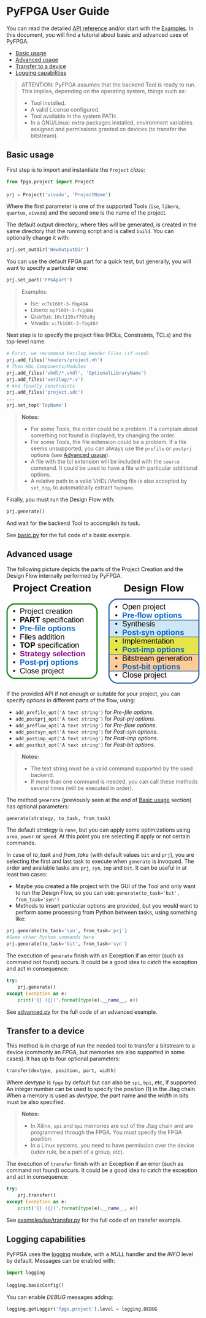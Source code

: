 # PyFPGA User Guide

You can read the detailed [API reference](api-reference.md) and/or start with
the [Examples](../examples). In this document, you will find a tutorial about
basic and advanced uses of PyFPGA.

* [Basic usage](#basic-usage)
* [Advanced usage](#advanced-usage)
* [Transfer to a device](#transfer-to-a-device)
* [Logging capabilities](#logging-capabilities)

> ATTENTION:
> PyFPGA assumes that the backend Tool is ready to run.
> This implies, depending on the operating system, things such as:
> * Tool installed.
> * A valid License configured.
> * Tool available in the system PATH.
> * In a GNU/Linux: extra packages installed, environment variables assigned
> and permissions granted on devices (to transfer the bitstream).

## Basic usage

First step is to import and instantiate the `Project` *class*:

```py
from fpga.project import Project

prj = Project('vivado', 'ProjectName')
```

Where the first parameter is one of the supported Tools (`ise`, `libero`,
`quartus`, `vivado`) and the second one is the name of the project.

The default output directory, where files will be generated, is created in the
same directory that the running script and is called `build`.
You can optionally change it with:

```py
prj.set_outdir('NewOutputDir')
```

You can use the default FPGA part for a quick test, but generally, you will
want to specify a particular one:

```py
prj.set_part('FPGApart')
```

> Examples:
> * Ise: `xc7k160t-3-fbg484`
> * Libero: `mpf100t-1-fcg484`
> * Quartus: `10cl120zf780i8g`
> * Vivado: `xc7k160t-3-fbg484`

Next step is to specify the project files (HDLs, Constraints, TCLs) and the
top-level name.

```py
# First, we recommend Verilog Header Files (if used)
prj.add_files('headers/project.vh')
# Then HDL Components/Modules
prj.add_files('vhdl/*.vhdl', 'OptionalLibraryName')
prj.add_files('verilog/*.v')
# And finally constraints
prj.add_files('project.sdc')
...
prj.set_top('TopName')
```

> **Notes:**
> * For some Tools, the order could be a problem. If a complain about
> something not found is displayed, try changing the order.
> * For some Tools, the file extension could be a problem. If a file
> seems unsupported, you can always use the `prefile` or `postprj` options
> (see [Advanced usage](#advanced-usage)).
> * A file with the tcl extension will be included with the `source`
> command. It could be used to have a file with particular additional
> options.
> * A relative path to a valid VHDL/Verilog file is also accepted by
> `set_top`, to automatically extract `TopName`.

Finally, you must run the Design Flow with:

```py
prj.generate()
```

And wait for the backend Tool to accomplish its task.

See [basic.py](../examples/basic.py) for the full code of a basic example.

## Advanced usage

The following picture depicts the parts of the Project Creation and the Design
Flow internally performed by PyFPGA.

![Tcl Structure](images/tcl-structure.png)

If the provided API if not enough or suitable for your project, you can
specify *options* in different parts of the flow, using:

* `add_prefile_opt('A text string')` for *Pre-file options*.
* `add_postprj_opt('A text string')` for *Post-prj options*.
* `add_preflow_opt('A text string')` for *Pre-flow options*.
* `add_postsyn_opt('A text string')` for *Post-syn options*.
* `add_postimp_opt('A text string')` for *Post-imp options*.
* `add_postbit_opt('A text string')` for *Post-bit options*.

> **Notes:**
> * The text string must be a valid command supported by the used backend.
> * If more than one command is needed, you can call these methods several
> times (will be executed in order).

The method `generate` (previously seen at the end of
[Basic usage](#basic-usage) section) has optional parameters:

```py
generate(strategy, to_task, from_task)
```

The default *strategy* is `none`, but you can apply some optimizations using
`area`, `power` or `speed`. At this point you are selecting if apply or not
certain commands.

In case of *to_task* and *from_taks* (with default values `bit` and `prj`),
you are selecting the first and last task to execute when `generate` is
invoqued. The order and available tasks are `prj`, `syn`, `imp` and `bit`.
It can be useful in at least two cases:
* Maybe you created a file project with the GUI of the Tool and only want to
run the Design Flow, so you can use: `generate(to_task='bit', from_task='syn')`
* Methods to insert particular options are provided, but you would want to
perform some processing from Python between tasks, using something like:
```py
prj.generate(to_task='syn', from_task='prj')
#Some other Python commands here
prj.generate(to_task='bit', from_task='syn')
```

The execution of `generate` finish with an Exception if an error (such as
command not found) occurs. It could be a good idea to catch the exception
and act in consequence:

```py
try:
    prj.generate()
except Exception as e:
    print('{} ({})'.format(type(e).__name__, e))
```

See [advanced.py](../examples/advanced.py) for the full code of an advanced
example.

## Transfer to a device

This method is in charge of run the needed tool to transfer a bitstream to a
device (commonly an FPGA, but memories are also supported in some cases).
It has up to four optional parameters:

```py
transfer(devtype, position, part, width)
```

Where *devtype* is `fpga` by default but can also be `spi`, `bpi`, etc, if
supported.
An integer number can be used to specify the *position* (1) in the Jtag chain.
When a memory is used as *devtype*, the *part* name and the *width* in bits
must be also specified.

> **Notes:**
> * In Xilinx, `spi` and `bpi` memories are out of the Jtag chain and are
programmed through the FPGA. You must specify the FPGA *position*.
> * In a Linux systems, you need to have permission over the device
> (udev rule, be a part of a group, etc).

The execution of `transfer` finish with an Exception if an error (such as
command not found) occurs. It could be a good idea to catch the exception
and act in consequence:

```py
try:
    prj.transfer()
except Exception as e:
    print('{} ({})'.format(type(e).__name__, e))
```

See [examples/ise/transfer.py](../examples/ise/transfer.py) for the full code
of an transfer example.

## Logging capabilities

PyFPGA uses the [logging](https://docs.python.org/3/library/logging.html)
module, with a *NULL* handler and the *INFO* level by default.
Messages can be enabled with:

```py
import logging

logging.basicConfig()
```

You can enable *DEBUG* messages adding:

```py
logging.getLogger('fpga.project').level = logging.DEBUG
```
